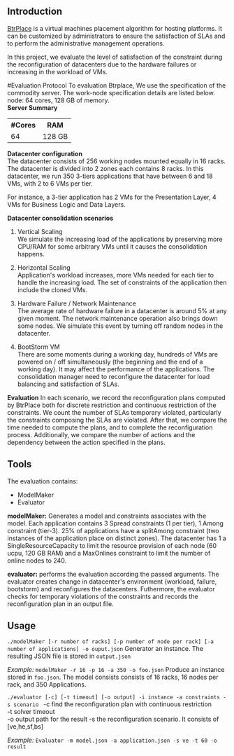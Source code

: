 ## Introduction

[BtrPlace](http://btrp.inria.fr) is a virtual machines placement algorithm for hosting platforms. It can be customized
by administrators to ensure the satisfaction of SLAs and to perform the administrative management operations.

In this project, we evaluate the level of satisfaction of the constraint during the reconfiguration of datacenters due
to the hardware failures or increasing in the workload of VMs.


#Evaluation Protocol
To evaluation Btrplace, We use the specification of the commodity server. The work-node specification details are listed below.
node:  64 cores, 128 GB of memory.   
**Server Summary**
<table>
  <tr>
    <th>#Cores</th>
    <th>RAM</th>
  </tr>
  <tr>
    <td>64</td>
  <td>128 GB</td>
</table>

**Datacenter configuration**   
The datacenter consists of 256 working nodes mounted equally in 16 racks. The datacenter is divided into 2 zones each contains 8 racks. 
In this datacenter, we run 350 3-tiers applications that have between 6 and 18 VMs, with 2 to 6 VMs per tier.

For instance, a 3-tier application has 2 VMs for the Presentation Layer,
4 VMs for Business Logic and Data Layers.


**Datacenter consolidation scenarios**  

1. Vertical Scaling  
We simulate the increasing load of the applications by preserving more CPU/RAM for some arbitrary VMs until it
causes the consolidation happens. 

2. Horizontal Scaling  
Application's workload increases, more VMs needed for each tier to handle the increasing load. The set of constraints of the application then include
the cloned VMs. 

3. Hardware Failure / Network Maintenance  
The average rate of hardware failure in a datacenter is around 5% at any given moment. The network maintenance operation also brings down some nodes.
We simulate this event by turning off random nodes in the datacenter. 

4. BootStorm VM  
There are some moments during a working day, hundreds of VMs are powered on / off simultaneously (the beginning and the end of a working day). It may
affect the performance of the applications. The consolidation manager need to reconfigure the datacenter for load balancing and satisfaction of SLAs.

**Evaluation**
In each scenario, we record the reconfiguration plans computed by BtrPlace both for discrete restriction
and continuous restriction of the constraints. 
We count the number of SLAs temporary violated, particularly the constraints composing the SLAs are violated.
After that, we compare the time needed to compute the plans, and to
complete the reconfiguration process. Additionally, we compare the number of actions and the dependency between the action
specified in the plans.

## Tools

The evaluation contains:
* ModelMaker
* Evaluator

**modelMaker:**  Generates a model and constraints associates with the model. Each application contains 3 Spread constraints (1 per tier), 1 Among constraint (tier-3). 25% of applications have a splitAmong constraint (two instances of the application place on distinct zones). The datacenter has 1 a SingleResourceCapacity to limit the resource provision of each node (60 ucpu, 120 GB RAM) and a MaxOnlines constraint to limit the number of online nodes to 240.

**evaluator:** performs the evaluation according the passed arguments. The evaluator creates change in datacenter's environment (workload, failure, bootstorm) and reconfigures the datacenters. Futhermore, the evaluator checks for temporary violations of the constraints and records the reconfiguration plan in an output file.


## Usage
`./modelMaker [-r number of racks] [-p number of node per rack] [-a number of applications] -o ouput.json`
Generator an instance. The resulting JSON file is stored in `output.json`

*Example:* `modelMaker -r 16 -p 16 -a 350 -o foo.json`
Produce an instance stored in `foo.json`. The model consists consists of 16 racks, 16 nodes per rack, and 350 Applications.

`./evaluator [-c] [-t timeout] [-o output] -i instance -a constraints -s scenario `
-c  find the reconfiguration plan with continuous restriction   
-t  solver timeout  
-o  output path for the result
-s  the reconfiguration scenario. It consists of [ve,he,sf,bs]

*Example:* `Evaluator -m model.json -a application.json -s ve -t 60 -o result`

